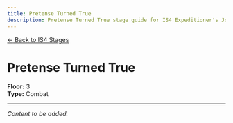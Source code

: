 ```yaml
---
title: Pretense Turned True
description: Pretense Turned True stage guide for IS4 Expeditioner's Joklumarkar
---
```


<div class="back-button-container">
  <a href="/is4-expeditioners/stages/" class="back-button">
    <span class="back-arrow">←</span>
    <span class="back-text">Back to IS4 Stages</span>
  </a>
</div>

# Pretense Turned True

**Floor:** 3  
**Type:** Combat  

---

*Content to be added.*
